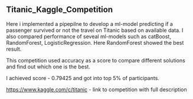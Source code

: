 ## Titanic_Kaggle_Competition
Here i implemented a pipepilne to develop a ml-model predicting
if a passenger survived or not the travel on Titanic based on available data. 
I also compared performance of seveal ml-models such as catBoost, RandomForest, LogisticRegression.
Here RandomForest showed the best result.

This competition used accuracy as a score to compare different solutions and find out 
which one is the best.


I achieved score - 0.79425 and got into top 5% of participants.

https://www.kaggle.com/c/titanic - link to competition with full description

